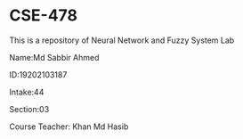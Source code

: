 # CSE-478
This is a repository of Neural Network and Fuzzy System Lab


Name:Md Sabbir Ahmed 

ID:19202103187

Intake:44

Section:03

Course Teacher: Khan  Md Hasib
